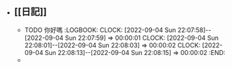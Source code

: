 - ## [[日記]]
	- TODO 你好嗎
	  :LOGBOOK:
	  CLOCK: [2022-09-04 Sun 22:07:58]--[2022-09-04 Sun 22:07:59] =>  00:00:01
	  CLOCK: [2022-09-04 Sun 22:08:01]--[2022-09-04 Sun 22:08:03] =>  00:00:02
	  CLOCK: [2022-09-04 Sun 22:08:13]--[2022-09-04 Sun 22:08:15] =>  00:00:02
	  :END:
	-